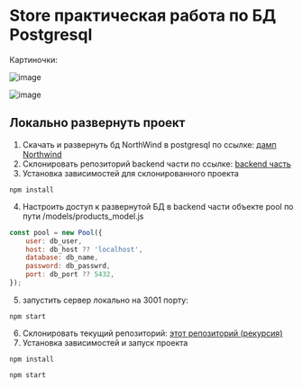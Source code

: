 # Store практическая работа по БД Postgresql 

Картиночки:

![image](https://user-images.githubusercontent.com/89917619/221348208-f45f4467-61ca-4edc-8ef6-e627e439ae27.png)

![image](https://user-images.githubusercontent.com/89917619/221348212-acf128af-7616-4e52-867a-fb9c11e7b5e7.png)



## Локально развернуть проект

1. Скачать и развернуть бд NorthWind в postgresql по ссылке: [дамп Northwind](https://e.sfu-kras.ru/mod/resource/view.php?id=1349742)
2. Склонировать репозиторий backend части по ссылке: [backend часть](https://github.com/daniilboyarinkov/store-postgres-backend)
3. Установка зависимостей для склонированного проекта

```
npm install
```

4. Настроить доступ к развернутой БД в backend части объекте pool по пути /models/products_model.js

```js
const pool = new Pool({
    user: db_user,
    host: db_host ?? 'localhost',
    database: db_name,
    password: db_passwrd,
    port: db_port ?? 5432,
});
```

5. запустить сервер локально на 3001 порту:

```
npm start
```

6. Склонировать текущий репозиторий: [этот репозиторий (рекурсия)](https://github.com/daniilboyarinkov/store-postgresql-frontend)
7. Установка зависимостей и запуск проекта

```
npm install
```

```
npm start
```
